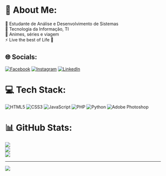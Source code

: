 # 💫 About Me:
🔭 Estudante de Análise e Desenvolvimento de Sistemas <br>👯 Tecnologia da Informação, TI<br>🌱 Animes, séries e viagem<br>⚡ Live the best of Life 🍁


## 🌐 Socials:
[![Facebook](https://img.shields.io/badge/Facebook-%231877F2.svg?logo=Facebook&logoColor=white)](https://facebook.com/https://www.facebook.com/victor.pereira.5059/) [![Instagram](https://img.shields.io/badge/Instagram-%23E4405F.svg?logo=Instagram&logoColor=white)](https://instagram.com/https://www.instagram.com/victorderick_/) [![LinkedIn](https://img.shields.io/badge/LinkedIn-%230077B5.svg?logo=linkedin&logoColor=white)](https://linkedin.com/in/https://www.linkedin.com/in/victorderick/) 

# 💻 Tech Stack:
![HTML5](https://img.shields.io/badge/html5-%23E34F26.svg?style=for-the-badge&logo=html5&logoColor=white) ![CSS3](https://img.shields.io/badge/css3-%231572B6.svg?style=for-the-badge&logo=css3&logoColor=white) ![JavaScript](https://img.shields.io/badge/javascript-%23323330.svg?style=for-the-badge&logo=javascript&logoColor=%23F7DF1E) ![PHP](https://img.shields.io/badge/php-%23777BB4.svg?style=for-the-badge&logo=php&logoColor=white) ![Python](https://img.shields.io/badge/python-3670A0?style=for-the-badge&logo=python&logoColor=ffdd54) ![Adobe Photoshop](https://img.shields.io/badge/adobe%20photoshop-%2331A8FF.svg?style=for-the-badge&logo=adobe%20photoshop&logoColor=white)
# 📊 GitHub Stats:
![](https://github-readme-stats.vercel.app/api?username=victorderick&theme=shades-of-purple&hide_border=false&include_all_commits=false&count_private=false)<br/>
![](https://github-readme-streak-stats.herokuapp.com/?user=victorderick&theme=shades-of-purple&hide_border=false)<br/>
![](https://github-readme-stats.vercel.app/api/top-langs/?username=victorderick&theme=shades-of-purple&hide_border=false&include_all_commits=false&count_private=false&layout=compact)

---
[![](https://visitcount.itsvg.in/api?id=victorderick&icon=0&color=0)](https://visitcount.itsvg.in)

<!-- Proudly created with GPRM ( https://gprm.itsvg.in ) -->